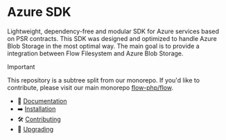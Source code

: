 # Azure SDK

Lightweight, dependency-free and modular SDK for Azure services based on PSR contracts.
This SDK was designed and optimized to handle Azure Blob Storage in the most optimal way. 
The main goal is to provide a integration between Flow Filesystem and Azure Blob Storage.

> [!IMPORTANT]  
> This repository is a subtree split from our monorepo. If you'd like to contribute, please visit our main monorepo [flow-php/flow](https://github.com/flow-php/flow).

- 📜 [Documentation](https://flow-php.com/documentation/components/libs/azure-sdk/)
- ➡️ [Installation](https://flow-php.com/documentation/installation)
- 🛠️ [Contributing](https://flow-php.com/documentation/contributing/)
- 🚧 [Upgrading](https://flow-php.com/documentation/upgrading/)